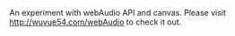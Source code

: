 An experiment with webAudio API and canvas.
Please visit http://wuyue54.com/webAudio  to check it out.
